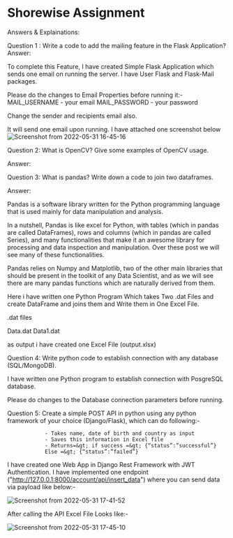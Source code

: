 # Shorewise Assignment

Answers & Explainations:

Question 1 : Write a code to add the mailing feature in the Flask Application?
Answer:

To complete this Feature, I have created Simple Flask Application which sends one email on running the server.
I have User Flask and Flask-Mail packages.

Please do the changes to Email Properties before running it:-
MAIL_USERNAME - your email
MAIL_PASSWORD - your password

Change the sender and recipients email also.

It will send one email upon running. 
I have attached one screenshot below
![Screenshot from 2022-05-31 16-45-16](https://user-images.githubusercontent.com/106593233/171161352-77f9a7dc-3383-4e5b-a5c4-a1ab05de1ad6.png)

Question 2: What is OpenCV? Give some examples of OpenCV usage.

Answer:

Question 3: What is pandas? Write down a code to join two dataframes.

Answer:

Pandas is a software library written for the Python programming language that is used mainly for data manipulation and analysis.

In a nutshell, Pandas is like excel for Python, with tables (which in pandas are called DataFrames), rows and columns (which in pandas are called Series), and many functionalities that make it an awesome library for processing and data inspection and manipulation. Over these post we will see many of these functionalities.

Pandas relies on Numpy and Matplotlib, two of the other main libraries that should be present in the toolkit of any Data Scientist, and as we will see there are many pandas functions which are naturally derived from them.

Here i have written one Python Program Which takes Two .dat Files and create DataFrame and joins them and Write them in One Excel File.

.dat files

Data.dat
Data1.dat

as output i have created one Excel File (output.xlsx)


Question 4: Write python code to establish connection with any database (SQL/MongoDB).

I have written one Python program to establish connection with PosgreSQL database.

Please do changes to the Database connection parameters before running.

Question 5: Create a simple POST API in python using any python framework of your choice
                (Django/Flask), which can do following:-
                
                - Takes name, date of birth and country as input
                - Saves this information in Excel file
                - Returns=&gt; if success =&gt; {“status”:”successful”}
                Else =&gt; {“status”:”failed”}
           
I have created one Web App in Django Rest Framework with JWT Authentication. I have implemented one endpoint ("http://127.0.0.1:8000/account/api/insert_data") where you can send data via payload like below:-

![Screenshot from 2022-05-31 17-41-52](https://user-images.githubusercontent.com/106593233/171170346-a9929f8f-464c-4799-9abe-f63adeff91af.png)

After calling the API Excel File Looks like:-

![Screenshot from 2022-05-31 17-45-10](https://user-images.githubusercontent.com/106593233/171170913-cd577585-32f4-415c-8031-034193a92d9e.png)
